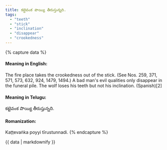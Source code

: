 ```yaml
---
title: కట్టెవంక పొయ్యి తీరుస్తున్నది.
tags:
  - "teeth"
  - "stick"
  - "inclination"
  - "disappear"
  - "crookedness"
---
```


{% capture data %}
#### Meaning in English:
The fire place takes the crookedness out of the stick.
(See Nos. 259, 371, 571, 573, 632, 924, 1479, 1494.)
A bad man's evil qualities only disappear in the funeral pile.
The wolf loses his teeth but not his inclination. (Spanish)[2]

#### Meaning in Telugu:
కట్టెవంక పొయ్యి తీరుస్తున్నది.

#### Romanization:
Kaṭṭevaṅka poyyi tīrustunnadi.
{% endcapture %}

{{ data | markdownify }}

